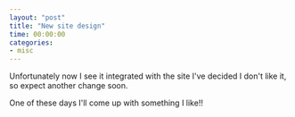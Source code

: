 ```yaml
---
layout: "post"
title: "New site design"
time: 00:00:00
categories: 
- misc
---
```

Unfortunately now I see it integrated with the site I've decided I don't like it, so expect another change soon.

One of these days I'll come up with something I like!!